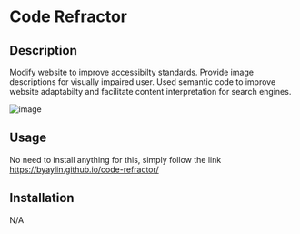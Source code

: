 # Code Refractor 

## Description
Modify website to improve accessibilty standards. Provide image descriptions for visually impaired user. Used semantic code to improve website adaptabilty and facilitate content interpretation for search engines. 

![image](https://user-images.githubusercontent.com/117704967/208044194-bec27ce0-442a-4c29-8ffa-04105e70f79d.png)

## Usage 
No need to install anything for this, simply follow the link https://byaylin.github.io/code-refractor/ 

## Installation
N/A
